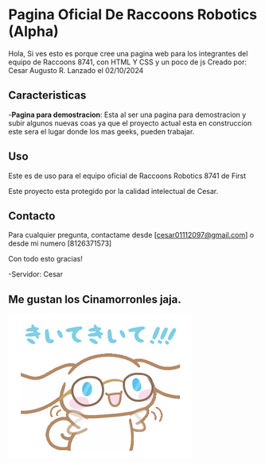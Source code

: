 # Pagina Oficial De Raccoons Robotics (Alpha)
Hola, Si ves esto es porque cree una pagina web para los integrantes del equipo de Raccoons 8741, con HTML Y CSS y un poco de js
Creado por: Cesar Augusto R.
Lanzado el 02/10/2024

## Caracteristicas
-**Pagina para demostracion**: Esta al ser una pagina para demostracion y subir algunos nuevas coas ya que el proyecto actual esta en construccion este sera el lugar donde los mas geeks, pueden trabajar.


 ## Uso
Este es de uso para el equipo oficial de Raccoons Robotics 8741 de First 

Este proyecto esta protegido por la calidad intelectual de Cesar.

## Contacto
Para cualquier pregunta, contactame desde [cesar01112097@gmail.com] o desde mi numero [8126371573]

Con todo esto gracias!

-Servidor: Cesar 

## Me gustan los Cinamorronles jaja.
![](https://github.com/KimkyL/KimkyL.github.io/blob/main/Carpeta(Archivos%202024%20Sistemas%20de%20la%20informacion%20para%20la%20competitividad)/cinnamoroll.gif)
